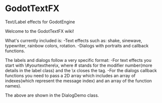 # GodotTextFX
Text/Label effects for GodotEngine

Welcome to the GodotTextFX wiki!

What's currently included is:
-Text effects such as: shake, sinewave, typewriter, rainbow colors, rotation.
-Dialogs with portraits and callback functions.

The labels and dialogs follow a very specific format:
-For text effects you start with \\#yourtexthere\\x, where # stands for the modifier number(more details in the label class) and the \\x closes the tag.
-For the dialogs callback functions you need to pass a 2D array which includes an array of indexes(which represent the message index) and an array of the function names).

The above are shown in the DialogDemo class.
